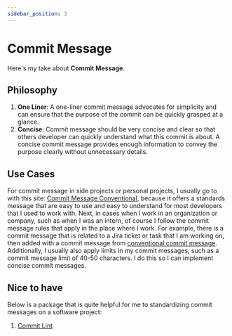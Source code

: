 ```yaml
---
sidebar_position: 3
---
```


# Commit Message

Here's my take about **Commit Message**.

## Philosophy

1. **One Liner**: A one-liner commit message advocates for simplicity and can ensure that the purpose of the commit can be quickly grasped at a glance.
2. **Concise**: Commit message should be very concise and clear so that others developer can quickly understand what this commit is about. A concise commit message provides enough information to convey the purpose clearly without unnecessary details.

## Use Cases

For commit message in side projects or personal projects, 
I usually go to with this site: [Commit Message Conventional](https://www.conventionalcommits.org/en/v1.0.0/), because it offers a standards message that are easy to use and easy to understand for most developers that I used to work with. Next, in cases when I work in an organization or company, such as when I was an intern, of course I follow the commit message rules that apply in the place where I work. For example, there is a commit message that is related to a Jira ticket or task that I am working on, then added with a commit message from [conventional commit message](https://www.conventionalcommits.org/en/v1.0.0/). Additionally, I usually also apply limits in my commit messages, such as a commit message limit of 40-50 characters. I do this so I can implement concise commit messages.

## Nice to have

Below is a package that is quite helpful for me to standardizing commit messages on a software project:
1. [Commit Lint](https://commitlint.js.org/)